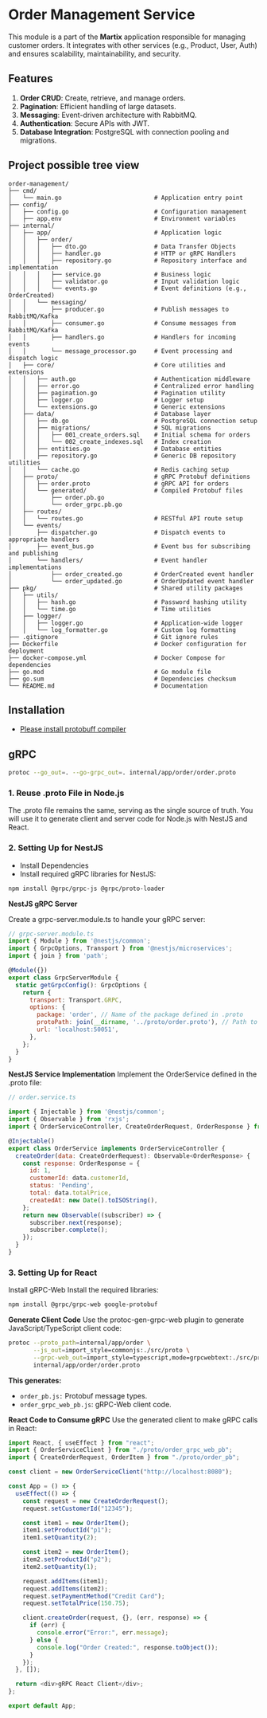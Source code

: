 
# Order Management Service

This module is a part of the **Martix** application responsible for managing customer orders. It integrates with other services (e.g., Product, User, Auth) and ensures scalability, maintainability, and security.

## Features
1. **Order CRUD**: Create, retrieve, and manage orders.
2. **Pagination**: Efficient handling of large datasets.
3. **Messaging**: Event-driven architecture with RabbitMQ.
4. **Authentication**: Secure APIs with JWT.
5. **Database Integration**: PostgreSQL with connection pooling and migrations.

## Project possible tree view
```
order-management/
├── cmd/
│   └── main.go                          # Application entry point
├── config/
│   ├── config.go                        # Configuration management
│   ├── app.env                          # Environment variables
├── internal/
│   ├── app/                             # Application logic
│   │   ├── order/
│   │   │   ├── dto.go                   # Data Transfer Objects
│   │   │   ├── handler.go               # HTTP or gRPC Handlers
│   │   │   ├── repository.go            # Repository interface and implementation
│   │   │   ├── service.go               # Business logic
│   │   │   ├── validator.go             # Input validation logic
│   │   │   └── events.go                # Event definitions (e.g., OrderCreated)
│   │   └── messaging/
│   │       ├── producer.go              # Publish messages to RabbitMQ/Kafka
│   │       ├── consumer.go              # Consume messages from RabbitMQ/Kafka
│   │       ├── handlers.go              # Handlers for incoming events
│   │       └── message_processor.go     # Event processing and dispatch logic
│   ├── core/                            # Core utilities and extensions
│   │   ├── auth.go                      # Authentication middleware
│   │   ├── error.go                     # Centralized error handling
│   │   ├── pagination.go                # Pagination utility
│   │   ├── logger.go                    # Logger setup
│   │   └── extensions.go                # Generic extensions
│   ├── data/                            # Database layer
│   │   ├── db.go                        # PostgreSQL connection setup
│   │   ├── migrations/                  # SQL migrations
│   │   │   ├── 001_create_orders.sql    # Initial schema for orders
│   │   │   └── 002_create_indexes.sql   # Index creation
│   │   ├── entities.go                  # Database entities
│   │   ├── repository.go                # Generic DB repository utilities
│   │   └── cache.go                     # Redis caching setup
│   ├── proto/                           # gRPC Protobuf definitions
│   │   ├── order.proto                  # gRPC API for orders
│   │   └── generated/                   # Compiled Protobuf files
│   │       ├── order.pb.go
│   │       └── order_grpc.pb.go
│   ├── routes/
│   │   └── routes.go                    # RESTful API route setup
│   └── events/
│       ├── dispatcher.go                # Dispatch events to appropriate handlers
│       ├── event_bus.go                 # Event bus for subscribing and publishing
│       └── handlers/                    # Event handler implementations
│           ├── order_created.go         # OrderCreated event handler
│           └── order_updated.go         # OrderUpdated event handler
├── pkg/                                 # Shared utility packages
│   ├── utils/
│   │   ├── hash.go                      # Password hashing utility
│   │   └── time.go                      # Time utilities
│   ├── logger/
│   │   ├── logger.go                    # Application-wide logger
│   │   └── log_formatter.go             # Custom log formatting
├── .gitignore                           # Git ignore rules
├── Dockerfile                           # Docker configuration for deployment
├── docker-compose.yml                   # Docker Compose for dependencies
├── go.mod                               # Go module file
├── go.sum                               # Dependencies checksum
└── README.md                            # Documentation
```

## Installation
- [Please install protobuff compiler](https://github.com/protocolbuffers/protobuf/releases)

## gRPC
```bash
protoc --go_out=. --go-grpc_out=. internal/app/order/order.proto
```

### 1. Reuse .proto File in Node.js
The .proto file remains the same, serving as the single source of truth. You will use it to generate client and server code for Node.js with NestJS and React.

### 2. Setting Up for NestJS
- Install Dependencies
- Install required gRPC libraries for NestJS:
```bash
npm install @grpc/grpc-js @grpc/proto-loader
```

**NestJS gRPC Server**

Create a grpc-server.module.ts to handle your gRPC server:

```js
// grpc-server.module.ts
import { Module } from '@nestjs/common';
import { GrpcOptions, Transport } from '@nestjs/microservices';
import { join } from 'path';

@Module({})
export class GrpcServerModule {
  static getGrpcConfig(): GrpcOptions {
    return {
      transport: Transport.GRPC,
      options: {
        package: 'order', // Name of the package defined in .proto
        protoPath: join(__dirname, '../proto/order.proto'), // Path to the .proto file
        url: 'localhost:50051',
      },
    };
  }
}

```

**NestJS Service Implementation**
Implement the OrderService defined in the .proto file:
```js
// order.service.ts

import { Injectable } from '@nestjs/common';
import { Observable } from 'rxjs';
import { OrderServiceController, CreateOrderRequest, OrderResponse } from './proto/order';

@Injectable()
export class OrderService implements OrderServiceController {
  createOrder(data: CreateOrderRequest): Observable<OrderResponse> {
    const response: OrderResponse = {
      id: 1,
      customerId: data.customerId,
      status: 'Pending',
      total: data.totalPrice,
      createdAt: new Date().toISOString(),
    };
    return new Observable((subscriber) => {
      subscriber.next(response);
      subscriber.complete();
    });
  }
}


```

### 3. Setting Up for React
Install gRPC-Web
Install the required libraries:
```bash
npm install @grpc/grpc-web google-protobuf
```

**Generate Client Code**
Use the protoc-gen-grpc-web plugin to generate JavaScript/TypeScript client code:
```bash
protoc --proto_path=internal/app/order \
       --js_out=import_style=commonjs:./src/proto \
       --grpc-web_out=import_style=typescript,mode=grpcwebtext:./src/proto \
       internal/app/order/order.proto

```
**This generates:**
- `order_pb.js:` Protobuf message types.
- `order_grpc_web_pb.js`: gRPC-Web client code.

**React Code to Consume gRPC**
Use the generated client to make gRPC calls in React:

```js
import React, { useEffect } from "react";
import { OrderServiceClient } from "./proto/order_grpc_web_pb";
import { CreateOrderRequest, OrderItem } from "./proto/order_pb";

const client = new OrderServiceClient("http://localhost:8080");

const App = () => {
  useEffect(() => {
    const request = new CreateOrderRequest();
    request.setCustomerId("12345");

    const item1 = new OrderItem();
    item1.setProductId("p1");
    item1.setQuantity(2);

    const item2 = new OrderItem();
    item2.setProductId("p2");
    item2.setQuantity(1);

    request.addItems(item1);
    request.addItems(item2);
    request.setPaymentMethod("Credit Card");
    request.setTotalPrice(150.75);

    client.createOrder(request, {}, (err, response) => {
      if (err) {
        console.error("Error:", err.message);
      } else {
        console.log("Order Created:", response.toObject());
      }
    });
  }, []);

  return <div>gRPC React Client</div>;
};

export default App;

```